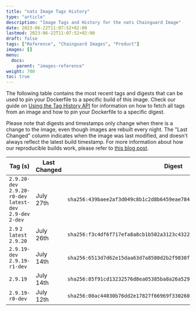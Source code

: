 ```yaml
---
title: "nats Image Tags History"
type: "article"
description: "Image Tags and History for the nats Chainguard Image"
date: 2023-06-22T11:07:52+02:00
lastmod: 2023-06-22T11:07:52+02:00
draft: false
tags: ["Reference", "Chainguard Images", "Product"]
images: []
menu:
  docs:
    parent: "images-reference"
weight: 700
toc: true
---
```


The following table contains the most recent tags and digests that can be used to pin your Dockerfile to a specific build of this image. Check our guide on [Using the Tag History API](/chainguard/chainguard-images/using-the-tag-history-api/) for information on how to fetch all tags from an image and how to pin your Dockerfile to a specific digest.

Please note that digests and timestamps only change when there is a change to the image, even though images are rebuilt every night. The "Last Changed" column indicates when the image was last modified, and doesn't always reflect the latest build timestamp. For more information about how our reproducible builds work, please refer to [this blog post](https://www.chainguard.dev/unchained/reproducing-chainguards-reproducible-image-builds).

| Tag (s)                                                      | Last Changed | Digest                                                                    |
|--------------------------------------------------------------|--------------|---------------------------------------------------------------------------|
|  `2.9.20-dev` `2.9.20-r0-dev` `latest-dev` `2.9-dev` `2-dev` | July 27th    | `sha256:439baee2af3d049c8b1c2d8b6459eae7849d3b8d1ea21daa1b2534e02537476d` |
|  `2.9` `2` `latest` `2.9.20`                                 | July 26th    | `sha256:f3c4df6f717efa8a8cb1b502a3123c43226b02d29dcdd42081e5ed6a8cac58ce` |
|  `2.9.19-dev` `2.9.19-r1-dev`                                | July 14th    | `sha256:6513d7d62e15daa63d7a8580d2b2f9830f468b263d536b68102659035ef34124` |
|  `2.9.19`                                                    | July 14th    | `sha256:85f91cd13232576d8ea05385ba8a26a5298353890f741e5fb06969f991995b35` |
|  `2.9.19-r0-dev`                                             | July 12th    | `sha256:00ac44030b76dd2e17827f66969f3302607a08ee71006f6c277608a65ba28658` |
